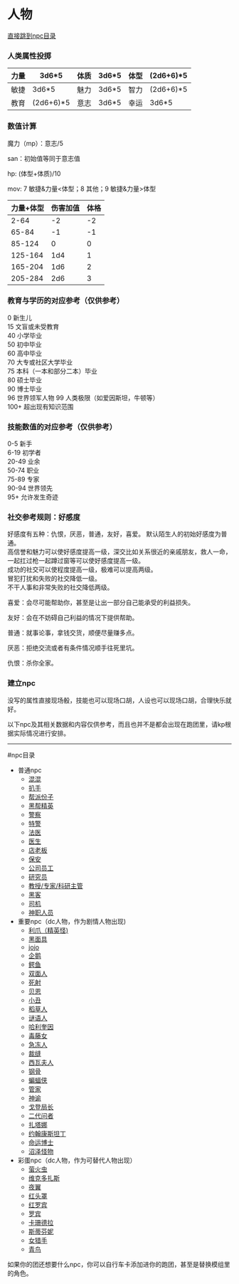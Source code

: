 # 人物

[直接跳到npc目录](#NPCcatalog)

### 人类属性投掷

力量|3d6*5|体质|3d6*5|体型|(2d6+6)*5|
-|-|-|-|-|-|
敏捷|3d6*5|魅力|3d6*5|智力|(2d6+6)*5|
教育|(2d6+6)*5|意志|3d6*5|幸运|3d6*5|

### 数值计算

魔力（mp）：意志/5

san：初始值等同于意志值

hp: (体型+体质)/10

mov: 7 敏捷&力量<体型；8 其他；9 敏捷&力量>体型

力量+体型|伤害加值|体格
-|-|-|
2-64|-2|-2|
65-84|-1|-1|
85-124|0|0|
125-164|1d4|1|
165-204|1d6|2|
205-284|2d6|3|

### 教育与学历的对应参考（仅供参考）
0 新生儿  
15 文盲或未受教育  
40 小学毕业  
50 初中毕业  
60 高中毕业  
70 大专或社区大学毕业  
75 本科（一本和部分二本）毕业  
80 硕士毕业    
90 博士毕业  
96 世界领军人物 
99 人类极限（如爱因斯坦，牛顿等）  
100+ 超出现有知识范围  

### 技能数值的对应参考（仅供参考）
0-5 新手  
6-19 初学者  
20-49 业余  
50-74 职业  
75-89 专家  
90-94 世界领先  
95+ 允许发生奇迹  

### 社交参考规则：好感度

好感度有五种：仇恨，厌恶，普通，友好，喜爱。
默认陌生人的初始好感度为普通。  
高信誉和魅力可以使好感度提高一级，深交比如关系很近的亲戚朋友，救人一命，一起扛过枪一起蹲过窗等可以使好感度提高一级。  
成功的社交可以使程度提高一级，极难可以提高两级。  
冒犯打扰和失败的社交降低一级。  
不干人事和非常失败的社交降低两级。  

喜爱：会尽可能帮助你，甚至是让出一部分自己能承受的利益损失。

友好：会在不妨碍自己利益的情况下提供帮助。

普通：就事论事，拿钱交货，顺便尽量赚多点。

厌恶：拒绝交流或者有条件情况顺手往死里坑。

仇恨：杀你全家。

### 建立npc

没写的属性直接现场骰，技能也可以现场口胡，人设也可以现场口胡，合理快乐就好。

以下npc及其相关数据和内容仅供参考，而且也并不是都会出现在跑团里，请kp根据实际情况进行安排。

---
<a id="NPCcatalog"></a>
#npc目录

* 普通npc
  * [混混](人物/混混.md)
  * [扒手](人物/扒手.md)
  * [帮派份子](人物/帮派份子.md)
  * [黑帮精英](人物/黑帮精英.md)
  * [警察](人物/警察.md)
  * [特警](人物/特警.md)
  * [法医](人物/法医.md)
  * [医生](人物/医生.md)
  * [店老板](人物/店老板.md)
  * [保安](人物/保安.md)
  * [公司员工](人物/职员.md)
  * [研究员](人物/研究员.md)
  * [教授/专家/科研主管](人物/教授.md)
  * [黑客](人物/黑客.md)
  * [司机](人物/司机.md)
  * [神职人员](人物/神职人员.md)
* 重要npc（dc人物，作为剧情人物出现)
  * [利爪（精英怪)](人物/利爪.md)
  * [黑面具](人物/黑面具.md)
  * [jojo](人物/jojo.md)
  * [企鹅](人物/企鹅.md)
  * [鳄鱼](人物/鳄鱼.md)
  * [双面人](人物/双面人.md)
  * [死射](人物/死射.md)
  * [贝恩](人物/贝恩.md)
  * [小丑](人物/小丑.md)
  * [稻草人](人物/稻草人.md)
  * [谜语人](人物/谜语人.md)
  * [哈利奎因](人物/哈莉奎因.md)
  * [毒藤女](人物/毒藤.md)
  * [急冻人](人物/急冻人.md)
  * [裁缝](人物/裁缝.md)
  * [西瓦夫人](人物/西瓦夫人.md)
  * [钢骨](人物/钢骨.md)
  * [蝙蝠侠](人物/蝙蝠侠.md)
  * [管家](人物/管家.md)
  * [神谕](人物/神谕.md)
  * [戈登局长](人物/局长.md)
  * [二代问者](人物/二代问者.md)
  * [扎塔娜](人物/z.md)
  * [约翰康斯坦丁](人物/渣康.md)
  * [命运博士](人物/命运博士.md)
  * [沼泽怪物](人物/沼泽怪物.md)
* 彩蛋npc（dc人物，作为可替代人物出现）
  * [萤火虫](人物/萤火虫.md)
  * [维克多扎斯](人物/维克多扎斯.md)
  * [夜翼](人物/大少.md)
  * [红头罩](人物/二桶.md)
  * [红罗宾](人物/三少.md)
  * [罗宾](人物/大米.md)
  * [卡珊德拉](人物/卡珊.md)
  * [斯蒂芬妮](人物/三少奶奶.md)
  * [女猎手](人物/女猎手.md)
  * [青鸟](人物/青鸟.md)


如果你的团还想要什么npc，你可以自行车卡添加进你的跑团，甚至是替换模组里的角色。